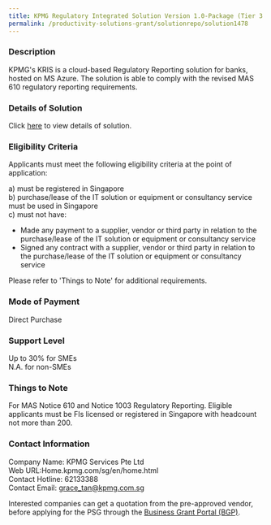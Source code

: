 ```yaml
---
title: KPMG Regulatory Integrated Solution Version 1.0-Package (Tier 3 Bank with Auto ETL)
permalink: /productivity-solutions-grant/solutionrepo/solution1478
---
```


### Description

KPMG's KRIS is a cloud-based Regulatory Reporting solution for banks, hosted on MS Azure. The solution is able to comply with the revised MAS 610 regulatory reporting requirements. 

### Details of Solution

Click <a href='https://www.gobusiness.gov.sg/images/psg/Desensitised_KPMG_Annex_3_Part_2.pdf' target='_blank' rel='noopener'>here</a> to view details of solution.

### Eligibility Criteria

Applicants must meet the following eligibility criteria at the point of application:

a) must be registered in Singapore <br>
b) purchase/lease of the IT solution or equipment or consultancy service must be used in Singapore <br>
c) must not have:
- Made any payment to a supplier, vendor or third party in relation to the purchase/lease of the IT solution or equipment or consultancy service
- Signed any contract with a supplier, vendor or third party in relation to the purchase/lease of the IT solution or equipment or consultancy service

Please refer to 'Things to Note' for additional requirements.

### Mode of Payment
Direct Purchase

### Support Level
Up to 30% for SMEs <br>
N.A. for non-SMEs

### Things to Note
For MAS Notice 610 and Notice 1003 Regulatory Reporting.
Eligible applicants must be FIs licensed or registered in Singapore with headcount not more than 200. 

### Contact Information
Company Name: KPMG Services Pte Ltd<br>Web URL:Home.kpmg.com/sg/en/home.html<br>Contact Hotline: 62133388<br>Contact Email: grace_tan@kpmg.com.sg<br>

Interested companies can get a quotation from the pre-approved vendor, before applying for the PSG through the <a target='_blank' rel='noopener' href='https://www.businessgrants.gov.sg/'>Business Grant Portal (BGP)</a>.
